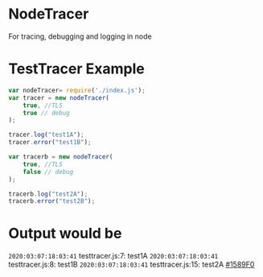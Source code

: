 # NodeTracer
 For tracing, debugging and logging in node


# TestTracer Example
```javascript
var nodeTracer= require('./index.js');
var tracer = new nodeTracer(
    true, //TLS
    true // debug
);

tracer.log("test1A");
tracer.error("test1B");

var tracerb = new nodeTracer(
    true, //TLS
    false // debug
);

tracerb.log("test2A");
tracerb.error("test2B");
```
# Output would be
`2020:03:07:18:03:41` testtracer.js:7: test1A 
`2020:03:07:18:03:41` testtracer.js:8: test1B
`2020:03:07:18:03:41` testtracer.js:15: test2A
[#1589F0](https://placehold.it/15/1589F0/000000?text=+)
